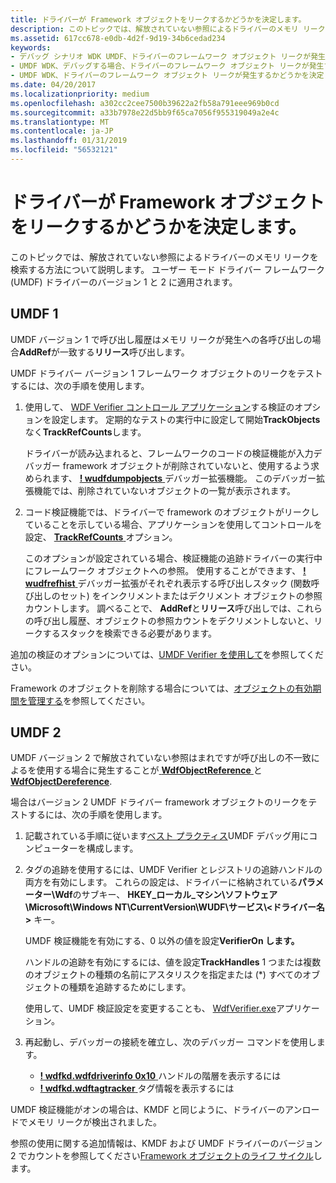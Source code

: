 ```yaml
---
title: ドライバーが Framework オブジェクトをリークするかどうかを決定します。
description: このトピックでは、解放されていない参照によるドライバーのメモリ リークを検索する方法について説明します。 ユーザー モード ドライバー フレームワーク (UMDF) ドライバーのバージョン 1 と 2 に適用されます。
ms.assetid: 617cc678-e0db-4d2f-9d19-34b6cedad234
keywords:
- デバッグ シナリオ WDK UMDF、ドライバーのフレームワーク オブジェクト リークが発生するかどうかを決定します。
- UMDF WDK、デバッグする場合、ドライバーのフレームワーク オブジェクト リークが発生するかどうかを決定します。
- UMDF WDK、ドライバーのフレームワーク オブジェクト リークが発生するかどうかを決定します。
ms.date: 04/20/2017
ms.localizationpriority: medium
ms.openlocfilehash: a302cc2cee7500b39622a2fb58a791eee969b0cd
ms.sourcegitcommit: a33b7978e22d5bb9f65ca7056f955319049a2e4c
ms.translationtype: MT
ms.contentlocale: ja-JP
ms.lasthandoff: 01/31/2019
ms.locfileid: "56532121"
---
```

# <a name="determining-if-a-driver-leaks-framework-objects"></a>ドライバーが Framework オブジェクトをリークするかどうかを決定します。


このトピックでは、解放されていない参照によるドライバーのメモリ リークを検索する方法について説明します。 ユーザー モード ドライバー フレームワーク (UMDF) ドライバーのバージョン 1 と 2 に適用されます。

## <a name="umdf-1"></a>UMDF 1


UMDF バージョン 1 で呼び出し履歴はメモリ リークが発生への各呼び出しの場合**AddRef**が一致する**リリース**呼び出します。

UMDF ドライバー バージョン 1 フレームワーク オブジェクトのリークをテストするには、次の手順を使用します。

1.  使用して、 [WDF Verifier コントロール アプリケーション](https://msdn.microsoft.com/library/windows/hardware/ff556129)する検証のオプションを設定します。 定期的なテストの実行中に設定して開始**TrackObjects**なく**TrackRefCounts**します。

    ドライバーが読み込まれると、フレームワークのコードの検証機能が入力デバッガー framework オブジェクトが削除されていないと、使用するよう求められます、 [ **! wudfdumpobjects** ](using-umdf-debugger-extensions.md)デバッガー拡張機能。 このデバッガー拡張機能では、削除されていないオブジェクトの一覧が表示されます。

2.  コード検証機能では、ドライバーで framework のオブジェクトがリークしていることを示している場合、アプリケーションを使用してコントロールを設定、 [ **TrackRefCounts** ](using-umdf-verifier.md)オプション。

    このオプションが設定されている場合、検証機能の追跡ドライバーの実行中にフレームワーク オブジェクトへの参照。 使用することができます、 [ **! wudfrefhist** ](using-umdf-debugger-extensions.md)デバッガー拡張がそれぞれ表示する呼び出しスタック (関数呼び出しのセット) をインクリメントまたはデクリメント オブジェクトの参照カウントします。 調べることで、 **AddRef**と**リリース**呼び出しでは、これらの呼び出し履歴、オブジェクトの参照カウントをデクリメントしないと、リークするスタックを検索できる必要があります。

追加の検証のオプションについては、[UMDF Verifier を使用して](using-umdf-verifier.md)を参照してください。

Framework のオブジェクトを削除する場合については、[オブジェクトの有効期間を管理する](managing-the-lifetime-of-objects.md)を参照してください。

## <a name="umdf-2"></a>UMDF 2


UMDF バージョン 2 で解放されていない参照はまれですが呼び出しの不一致によるを使用する場合に発生することが[ **WdfObjectReference** ](https://msdn.microsoft.com/library/windows/hardware/ff548758)と[ **WdfObjectDereference**](https://msdn.microsoft.com/library/windows/hardware/ff548739).

場合はバージョン 2 UMDF ドライバー framework オブジェクトのリークをテストするには、次の手順を使用します。

1.  記載されている手順に従います[ベスト プラクティス](enabling-a-debugger.md#bp)UMDF デバッグ用にコンピューターを構成します。
2.  タグの追跡を使用するには、UMDF Verifier とレジストリの追跡ハンドルの両方を有効にします。 これらの設定は、ドライバーに格納されている**パラメーター\\Wdf**のサブキー、 **HKEY\_ローカル\_マシン\\ソフトウェア\\Microsoft\\Windows NT\\CurrentVersion\\WUDF\\サービス\\&lt;ドライバー名&gt;** キー。

    UMDF 検証機能を有効にする、0 以外の値を設定**VerifierOn します。**

    ハンドルの追跡を有効にするには、値を設定**TrackHandles** 1 つまたは複数のオブジェクトの種類の名前にアスタリスクを指定または (\*) すべてのオブジェクトの種類を追跡するためにします。

    使用して、UMDF 検証設定を変更することも、 [WdfVerifier.exe](https://msdn.microsoft.com/library/windows/hardware/ff556129)アプリケーション。

3.  再起動し、デバッガーの接続を確立し、次のデバッガー コマンドを使用します。

    -   [**! wdfkd.wdfdriverinfo 0x10** ](https://msdn.microsoft.com/library/windows/hardware/ff565724)ハンドルの階層を表示するには
    -   [**! wdfkd.wdftagtracker** ](https://msdn.microsoft.com/library/windows/hardware/ff566126)タグ情報を表示するには

UMDF 検証機能がオンの場合は、KMDF と同じように、ドライバーのアンロードでメモリ リークが検出されました。

参照の使用に関する追加情報は、KMDF および UMDF ドライバーのバージョン 2 でカウントを参照してください[Framework オブジェクトのライフ サイクル](framework-object-life-cycle.md)します。

 

 





